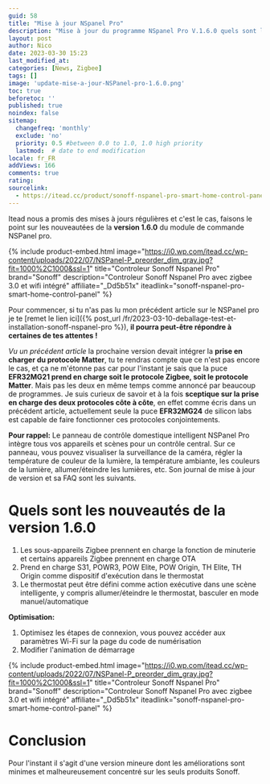 ```yaml
---
guid: 58
title: "Mise à jour NSpanel Pro"
description: "Mise à jour du programme NSpanel Pro V.1.6.0 quels sont les nouveautés"
layout: post
author: Nico
date: 2023-03-30 15:23
last_modified_at: 
categories: [News, Zigbee]
tags: []
image: 'update-mise-a-jour-NSPanel-pro-1.6.0.png'
toc: true
beforetoc: ''
published: true
noindex: false
sitemap:
  changefreq: 'monthly'
  exclude: 'no'
  priority: 0.5 #between 0.0 to 1.0, 1.0 high priority
  lastmod:  # date to end modification
locale: fr_FR
addViews: 166
comments: true
rating:  
sourcelink:
  - https://itead.cc/product/sonoff-nspanel-pro-smart-home-control-panel/ref/122/
---
```


Itead nous a promis des mises à jours régulières et c'est le cas, faisons le point sur les nouveautées de la **version 1.6.0** du module de commande NSPanel pro.

{% include product-embed.html image="https://i0.wp.com/itead.cc/wp-content/uploads/2022/07/NSPanel-P_preorder_dim_gray.jpg?fit=1000%2C1000&ssl=1" title="Controleur Sonoff Nspanel Pro" brand="Sonoff" description="Controleur Sonoff Nspanel Pro avec zigbee 3.0 et wifi intégré" affiliate="_Dd5b51x" iteadlink="sonoff-nspanel-pro-smart-home-control-panel" %}

Pour commencer, si tu n'as pas lu mon précédent article sur le NSPanel pro je te [remet le lien ici]({% post_url /fr/2023-03-10-deballage-test-et-installation-sonoff-nspanel-pro %}), **il pourra peut-être répondre à certaines de tes attentes !**

*Vu un précédent article* la prochaine version devait intégrer la **prise en charger du protocole Matter**, tu te rendras compte que ce n'est pas encore le cas, et ça ne m'étonne pas car pour l'instant je sais que la puce **EFR32MG21 prend en charge soit le protocole Zigbee, soit le protocole Matter**. Mais pas les deux en même temps comme annoncé par beaucoup de programmes. Je suis curieux de savoir et à la fois **sceptique sur la prise en charge des deux protocoles côte à côte**, en effet comme écris dans un précédent article, actuellement seule la puce **EFR32MG24** de silicon labs est capable de faire fonctionner ces protocoles conjointements.

**Pour rappel:** Le panneau de contrôle domestique intelligent NSPanel Pro intègre tous vos appareils et scènes pour un contrôle central. Sur ce panneau, vous pouvez visualiser la surveillance de la caméra, régler la température de couleur de la lumière, la température ambiante, les couleurs de la lumière, allumer/éteindre les lumières, etc. Son journal de mise à jour de version et sa FAQ sont les suivants.

# Quels sont les nouveautés de la version 1.6.0

1. Les sous-appareils Zigbee prennent en charge la fonction de minuterie et certains appareils Zigbee prennent en charge OTA
2. Prend en charge S31, POWR3, POW Elite, POW Origin, TH Elite, TH Origin comme dispositif d'exécution dans le thermostat
3. Le thermostat peut être défini comme action exécutive dans une scène intelligente, y compris allumer/éteindre le thermostat, basculer en mode manuel/automatique

**Optimisation:**

1. Optimisez les étapes de connexion, vous pouvez accéder aux paramètres Wi-Fi sur la page du code de numérisation
2. Modifier l'animation de démarrage

{% include product-embed.html image="https://i0.wp.com/itead.cc/wp-content/uploads/2022/07/NSPanel-P_preorder_dim_gray.jpg?fit=1000%2C1000&ssl=1" title="Controleur Sonoff Nspanel Pro" brand="Sonoff" description="Controleur Sonoff Nspanel Pro avec zigbee 3.0 et wifi intégré" affiliate="_Dd5b51x" iteadlink="sonoff-nspanel-pro-smart-home-control-panel" %}

# Conclusion

Pour l'instant il s'agit d'une version mineure dont les améliorations sont minimes et malheureusement concentré sur les seuls produits Sonoff.